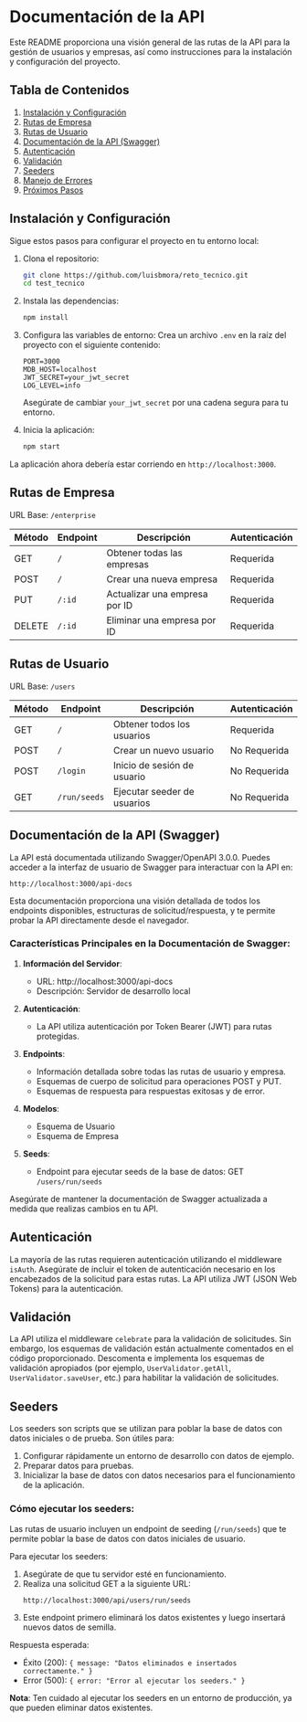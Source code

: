# Documentación de la API

Este README proporciona una visión general de las rutas de la API para la gestión de usuarios y empresas, así como instrucciones para la instalación y configuración del proyecto.

## Tabla de Contenidos

1. [Instalación y Configuración](#instalación-y-configuración)
2. [Rutas de Empresa](#rutas-de-empresa)
3. [Rutas de Usuario](#rutas-de-usuario)
4. [Documentación de la API (Swagger)](#documentación-de-la-api-swagger)
5. [Autenticación](#autenticación)
6. [Validación](#validación)
7. [Seeders](#seeders)
8. [Manejo de Errores](#manejo-de-errores)
9. [Próximos Pasos](#próximos-pasos)

## Instalación y Configuración

Sigue estos pasos para configurar el proyecto en tu entorno local:

1. Clona el repositorio:
   ```bash
   git clone https://github.com/luisbmora/reto_tecnico.git
   cd test_tecnico
   ```

2. Instala las dependencias:
   ```bash
   npm install
   ```

3. Configura las variables de entorno:
   Crea un archivo `.env` en la raíz del proyecto con el siguiente contenido:
   ```
   PORT=3000
   MDB_HOST=localhost
   JWT_SECRET=your_jwt_secret
   LOG_LEVEL=info
   ```
   Asegúrate de cambiar `your_jwt_secret` por una cadena segura para tu entorno.

4. Inicia la aplicación:
   ```bash
   npm start
   ```

La aplicación ahora debería estar corriendo en `http://localhost:3000`.

## Rutas de Empresa

URL Base: `/enterprise`

| Método | Endpoint | Descripción | Autenticación |
|--------|----------|-------------|---------------|
| GET    | `/`      | Obtener todas las empresas | Requerida |
| POST   | `/`      | Crear una nueva empresa | Requerida |
| PUT    | `/:id`   | Actualizar una empresa por ID | Requerida |
| DELETE | `/:id`   | Eliminar una empresa por ID | Requerida |

## Rutas de Usuario

URL Base: `/users`

| Método | Endpoint | Descripción | Autenticación |
|--------|----------|-------------|---------------|
| GET    | `/`      | Obtener todos los usuarios | Requerida |
| POST   | `/`      | Crear un nuevo usuario | No Requerida |
| POST   | `/login` | Inicio de sesión de usuario | No Requerida |
| GET    | `/run/seeds` | Ejecutar seeder de usuarios | No Requerida |

## Documentación de la API (Swagger)

La API está documentada utilizando Swagger/OpenAPI 3.0.0. Puedes acceder a la interfaz de usuario de Swagger para interactuar con la API en:

```
http://localhost:3000/api-docs
```

Esta documentación proporciona una visión detallada de todos los endpoints disponibles, estructuras de solicitud/respuesta, y te permite probar la API directamente desde el navegador.

### Características Principales en la Documentación de Swagger:

1. **Información del Servidor**: 
   - URL: http://localhost:3000/api-docs
   - Descripción: Servidor de desarrollo local

2. **Autenticación**: 
   - La API utiliza autenticación por Token Bearer (JWT) para rutas protegidas.

3. **Endpoints**:
   - Información detallada sobre todas las rutas de usuario y empresa.
   - Esquemas de cuerpo de solicitud para operaciones POST y PUT.
   - Esquemas de respuesta para respuestas exitosas y de error.

4. **Modelos**:
   - Esquema de Usuario
   - Esquema de Empresa

5. **Seeds**:
   - Endpoint para ejecutar seeds de la base de datos: GET `/users/run/seeds`

Asegúrate de mantener la documentación de Swagger actualizada a medida que realizas cambios en tu API.

## Autenticación

La mayoría de las rutas requieren autenticación utilizando el middleware `isAuth`. Asegúrate de incluir el token de autenticación necesario en los encabezados de la solicitud para estas rutas. La API utiliza JWT (JSON Web Tokens) para la autenticación.

## Validación

La API utiliza el middleware `celebrate` para la validación de solicitudes. Sin embargo, los esquemas de validación están actualmente comentados en el código proporcionado. Descomenta e implementa los esquemas de validación apropiados (por ejemplo, `UserValidator.getAll`, `UserValidator.saveUser`, etc.) para habilitar la validación de solicitudes.

## Seeders

Los seeders son scripts que se utilizan para poblar la base de datos con datos iniciales o de prueba. Son útiles para:

1. Configurar rápidamente un entorno de desarrollo con datos de ejemplo.
2. Preparar datos para pruebas.
3. Inicializar la base de datos con datos necesarios para el funcionamiento de la aplicación.

### Cómo ejecutar los seeders:

Las rutas de usuario incluyen un endpoint de seeding (`/run/seeds`) que te permite poblar la base de datos con datos iniciales de usuario. 

Para ejecutar los seeders:

1. Asegúrate de que tu servidor esté en funcionamiento.
2. Realiza una solicitud GET a la siguiente URL:
   ```
   http://localhost:3000/api/users/run/seeds
   ```
3. Este endpoint primero eliminará los datos existentes y luego insertará nuevos datos de semilla.

Respuesta esperada:
- Éxito (200): `{ message: "Datos eliminados e insertados correctamente." }`
- Error (500): `{ error: "Error al ejecutar los seeders." }`

**Nota**: Ten cuidado al ejecutar los seeders en un entorno de producción, ya que pueden eliminar datos existentes.
